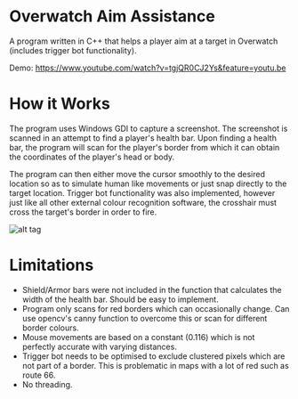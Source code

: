 # Overwatch Aim Assistance
A program written in C++ that helps a player aim at a target in Overwatch (includes trigger bot functionality).

Demo: https://www.youtube.com/watch?v=tgjQR0CJ2Ys&feature=youtu.be

# How it Works
The program uses Windows GDI to capture a screenshot. The screenshot is scanned in an attempt to find a player's health bar. 
Upon finding a health bar, the program will scan for the player's border from which it can obtain the coordinates of the player's head or body.

The program can then either move the cursor smoothly to the desired location so as to simulate human like movements or just snap directly to the target location. Trigger bot functionality was also implemented, however just like all other external colour recognition software, the crosshair must cross the target's border in order to fire.

![alt tag](https://raw.githubusercontent.com/jpxue/Overwatch-Aim-Assist/master/how-it-works.png)

# Limitations
- Shield/Armor bars were not included in the function that calculates the width of the health bar. Should be easy to implement.
- Program only scans for red borders which can occasionally change. Can use opencv's canny function to overcome this or scan for different border colours.
- Mouse movements are based on a constant (0.116) which is not perfectly accurate with varying distances.
- Trigger bot needs to be optimised to exclude clustered pixels which are not part of a border. This is problematic in maps with a lot of red such as route 66.
- No threading.
